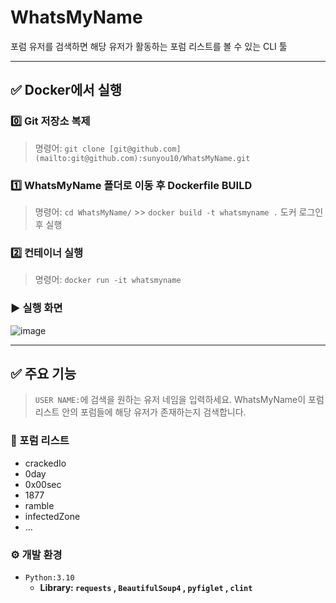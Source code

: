 # WhatsMyName
포럼 유저를 검색하면 해당 유저가 활동하는 포럼 리스트를 볼 수 있는 CLI 툴

---

## ✅ Docker에서 실행

### 0️⃣ Git 저장소 복제
> 명령어: `git clone [git@github.com](mailto:git@github.com):sunyou10/WhatsMyName.git`
>
> 

### 1️⃣ WhatsMyName 폴더로 이동 후 Dockerfile BUILD
> 명령어: `cd WhatsMyName/` >> `docker build -t whatsmyname .`
도커 로그인 후 실행
> 

### 2️⃣ 컨테이너 실행
> 명령어: `docker run -it whatsmyname`
>
> 

### ▶️ 실행 화면
![image](https://github.com/sunyou10/WhatsMyName/assets/145275007/d338749a-1df6-4f21-b3d0-06c47eea018a)


---

## ✅ 주요 기능
> `USER NAME:`에 검색을 원하는 유저 네임을 입력하세요.
WhatsMyName이 포럼 리스트 안의 포럼들에 해당 유저가 존재하는지 검색합니다.
>
> 

### 🚨 포럼 리스트
- crackedIo
- 0day
- 0x00sec
- 1877
- ramble
- infectedZone
- …


### ⚙️ 개발 환경
- `Python:3.10`
    - **Library: `requests` , `BeautifulSoup4` , `pyfiglet` , `clint`**
